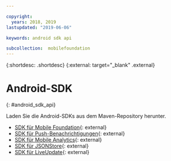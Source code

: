 ```yaml
---

copyright:
  years: 2018, 2019
lastupdated: "2019-06-06"

keywords: android sdk api

subcollection:  mobilefoundation
---
```


{:shortdesc: .shortdesc}
{:external: target="_blank" .external}
#	Android-SDK
{: #android_sdk_api}

Laden Sie die Android-SDKs aus dem Maven-Repository herunter.

* [SDK für Mobile Foundation](https://search.maven.org/search?q=a:ibmmobilefirstplatformfoundation){: external}
* [SDK für Push-Benachrichtigungen](https://search.maven.org/search?q=a:ibmmobilefirstplatformfoundationpush){: external}
* [SDK für Mobile Analytics](https://search.maven.org/search?q=a:ibmmobilefirstplatformfoundationanalytics){: external}
* [SDK für JSONStore](https://search.maven.org/search?q=a:ibmmobilefirstplatformfoundationjsonstore){: external}
* [SDK für LiveUpdate](https://search.maven.org/search?q=a:ibmmobilefirstplatformfoundationliveupdate){: external}
